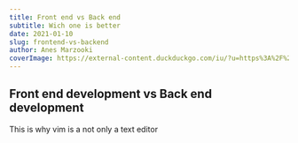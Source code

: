 ```yaml
---
title: Front end vs Back end
subtitle: Wich one is better
date: 2021-01-10
slug: frontend-vs-backend
author: Anes Marzooki
coverImage: https://external-content.duckduckgo.com/iu/?u=https%3A%2F%2Ftse1.mm.bing.net%2Fth%3Fid%3DOIP.8MRmFllXxDGp40wD2Htb8gHaJ4%26pid%3DApi&f=1
---
```


## Front end development vs Back end development

This is why vim is a not only a text editor

